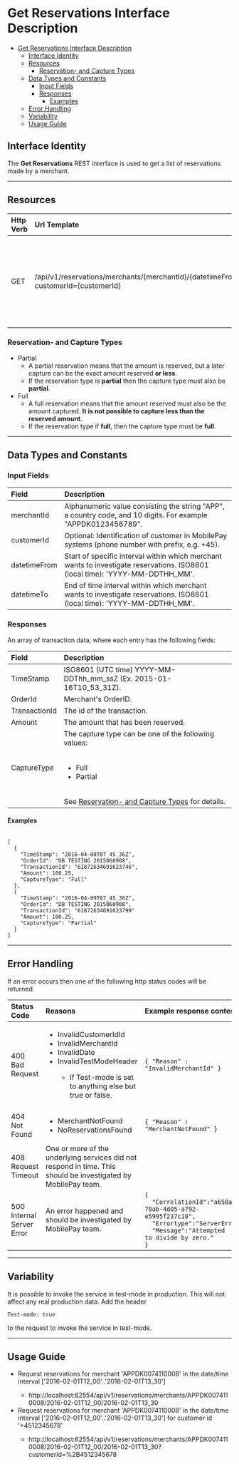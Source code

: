 # Get Reservations Interface Description
<!-- TOC depthFrom:1 depthTo:6 withLinks:1 updateOnSave:1 orderedList:0 -->

- [Get Reservations Interface Description](#get-reservations-interface-description)
	- [Interface Identity](#interface-identity)
	- [Resources](#resources)
		- [Reservation- and Capture Types](#reservation-and-capture-types)
	- [Data Types and Constants](#data-types-and-constants)
		- [Input Fields](#input-fields)
		- [Responses](#responses)
			- [Examples](#examples)
	- [Error Handling](#error-handling)
	- [Variability](#variability)
	- [Usage Guide](#usage-guide)

<!-- /TOC -->
## Interface Identity
The __Get Reservations__ REST interface is used to get a list of reservations made by a merchant.
<hr>

## Resources

| Http Verb | Url Template                                                                                    | Description                                                                                     |
|:----------|:------------------------------------------------------------------------------------------------|:------------------------------------------------------------------------------------------------|
| GET       | /api/v1/reservations/merchants/{merchantId}/{datetimeFrom}/{datetimeTo}?customerId={customerId} | Get a list of reservations made by a specific merchant, and optionally for a specific customer. |

### Reservation- and Capture Types

*   Partial
    *   A partial reservation means that the amount is reserved, but a later capture can be the exact amount reserved __or less__.
    *   If the reservation type is __partial__ then the capture type must also be __partial__.
*   Full
    *   A full reservation means that the amount reserved must also be the amount captured. __It is not possible to capture less than the reserved amount__.
    *   If the reservation type if __full__, then the capture type must be __full__.
<hr>

## Data Types and Constants

### Input Fields

| Field        | Description                                                                                                                   |
|:-------------|:------------------------------------------------------------------------------------------------------------------------------|
| merchantId   | Alphanumeric value consisting the string "APP", a country code, and 10 digits. For example "APPDK0123456789".                 |
| customerId   | Optional: Identification of customer in MobilePay systems (phone number with prefix, e.g. +45).                               |
| datetimeFrom | Start of specific interval within which merchant wants to investigate reservations. ISO8601 (local time): 'YYYY-MM-DDTHH_MM'. |
| datetimeTo   | End of time interval within which merchant wants to investigate reservations. ISO8601 (local time): 'YYYY-MM-DDTHH_MM'.       |

### Responses
An array of transaction data, where each entry has the following fields:

| Field         | Description                                                                                                                                                                             |
|:--------------|:----------------------------------------------------------------------------------------------------------------------------------------------------------------------------------------|
| TimeStamp     | ISO8601 (UTC time) YYYY-MM-DDThh_mm_ssZ (Ex. 2015-01-16T10_53_31Z).                                                                                                             |
| OrderId       | Merchant's OrderID.                                                                                                                                                                     |
| TransactionId | The id of the transaction.                                                                                                                                                              |
| Amount        | The amount that has been reserved.                                                                                                                                                      |
| CaptureType   | The capture type can be one of the following values:<br><br><ul><li>Full</li><li>Partial</li></ul><br>See [Reservation- and Capture Types](#reservation-and-capture-types) for details. |

#### Examples
```

[
  {
    "TimeStamp": "2016-04-08T07_45_36Z",
    "OrderId": "DB TESTING 2015060908",
    "TransactionId": "61872634691623746",
    "Amount": 100.25,
    "CaptureType": "Full"
  },
  {
    "TimeStamp": "2016-04-09T07_45_36Z",
    "OrderId": "DB TESTING 2015060908",
    "TransactionId": "61872634691623799"
    "Amount": 100.25,
    "CaptureType": "Partial"
  }
]
```
<hr>

## Error Handling
If an error occurs then one of the following http status codes will be returned:

| Status Code               | Reasons                                                                                                                                                                                    | Example response content                                                                                                                                                                     |
|:--------------------------|:-------------------------------------------------------------------------------------------------------------------------------------------------------------------------------------------|:---------------------------------------------------------------------------------------------------------------------------------------------------------------------------------------------|
| 400 Bad Request           | <ul><li>InvalidCustomerIdId</li><li>InvalidMerchantId</li><li>InvalidDate</li><li>InvalidTestModeHeader</li><ul><li>If Test-mode is set to anything else but true or false.</li></ul></ul> | `{ "Reason" : "InvalidMerchantId" }`                                                                                                                                                         |
| 404 Not Found             | <ul><li>MerchantNotFound</li><li>NoReservationsFound</li></ul>                                                                                                                                | `{ "Reason" : "MerchantNotFound" }`                                                                                                                                                          |
| 408 Request Timeout       | One or more of the underlying services did not respond in time. This should be investigated by MobilePay team.                                                                                | <empty>                                                                                                                                                                                      |
| 500 Internal Server Error | An error happened and should be investigated by MobilePay team.                                                                                                                               | <code>{<br>&nbsp;&nbsp;"CorrelationId":"a658ab24-70ab-4d05-a792-e5995f237c10",<br>&nbsp;&nbsp;"Errortype":"ServerError",<br>&nbsp;&nbsp;"Message":"Attempted to divide by zero."<br>}</code> |
<hr>

## Variability
It is possible to invoke the service in test-mode in production. This will not affect any real production data.
Add the header

    Test-mode: true

to the request to invoke the service in test-mode.
<hr>

## Usage Guide

<ul>
<li>Request reservations for merchant 'APPDK0074110008' in the date/time interval ['2016-02-01T12_00'..'2016-02-01T13_30']</li>
<ul>
<li>http://localhost:62554/api/v1/reservations/merchants/APPDK0074110008/2016-02-01T12_00/2016-02-01T13_30</li>
</ul>

<li>Request reservations for merchant 'APPDK0074110008' in the date/time interval ['2016-02-01T12_00'..'2016-02-01T13_30'] for customer id '+4512345678'</li>
<ul>
<li>http://localhost:62554/api/v1/reservations/merchants/APPDK0074110008/2016-02-01T12_00/2016-02-01T13_30?customerId=%2B4512345678</li>
</ul>
</ul>
